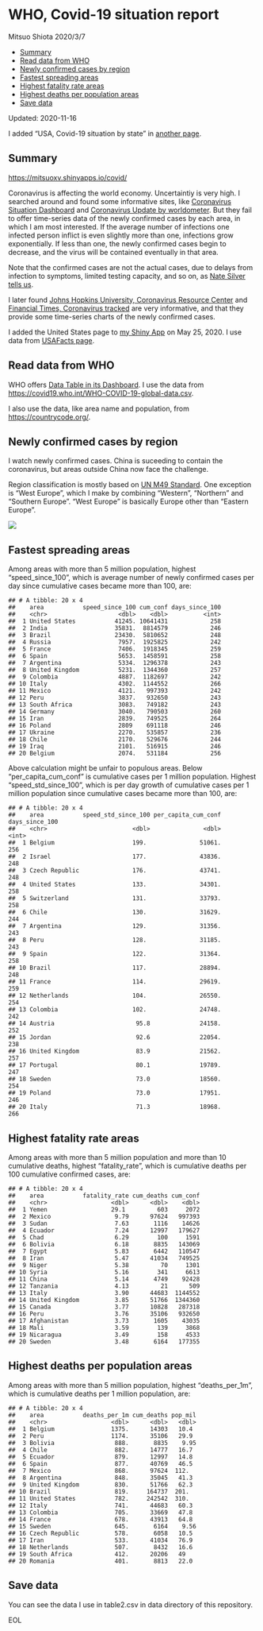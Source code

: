 WHO, Covid-19 situation report
================
Mitsuo Shiota
2020/3/7

  - [Summary](#summary)
  - [Read data from WHO](#read-data-from-who)
  - [Newly confirmed cases by region](#newly-confirmed-cases-by-region)
  - [Fastest spreading areas](#fastest-spreading-areas)
  - [Highest fatality rate areas](#highest-fatality-rate-areas)
  - [Highest deaths per population
    areas](#highest-deaths-per-population-areas)
  - [Save data](#save-data)

Updated: 2020-11-16

I added “USA, Covid-19 situation by state” in [another page](USA.md).

## Summary

<https://mitsuoxv.shinyapps.io/covid/>

Coronavirus is affecting the world economy. Uncertaintiy is very high. I
searched around and found some informative sites, like [Coronavirus
Situation
Dashboard](https://who.maps.arcgis.com/apps/opsdashboard/index.html#/c88e37cfc43b4ed3baf977d77e4a0667)
and [Coronavirus Update by
worldometer](https://www.worldometers.info/coronavirus/). But they fail
to offer time-series data of the newly confirmed cases by each area, in
which I am most interested. If the average number of infections one
infected person inflict is even slightly more than one, infections grow
exponentially. If less than one, the newly confirmed cases begin to
decrease, and the virus will be contained eventually in that area.

Note that the confirmed cases are not the actual cases, due to delays
from infection to symptoms, limited testing capacity, and so on, as
[Nate Silver tells
us](https://fivethirtyeight.com/features/coronavirus-case-counts-are-meaningless/).

I later found [Johns Hopkins University, Coronavirus Resource
Center](https://coronavirus.jhu.edu/) and [Financial Times, Coronavirus
tracked](https://www.ft.com/content/a26fbf7e-48f8-11ea-aeb3-955839e06441)
are very informative, and that they provide some time-series charts of
the newly confirmed cases.

I added the United States page to [my Shiny
App](https://mitsuoxv.shinyapps.io/covid/) on May 25, 2020. I use data
from [USAFacts
page](https://usafacts.org/visualizations/coronavirus-covid-19-spread-map/).

## Read data from WHO

WHO offers [Data Table in its Dashboard](https://covid19.who.int/table).
I use the data from
<https://covid19.who.int/WHO-COVID-19-global-data.csv>.

I also use the data, like area name and population, from
<https://countrycode.org/>.

## Newly confirmed cases by region

I watch newly confirmed cases. China is suceeding to contain the
coronavirus, but areas outside China now face the challenge.

Region classification is mostly based on [UN M49
Standard](https://unstats.un.org/unsd/methodology/m49/). One exception
is “West Europe”, which I make by combining “Western”, “Northern” and
“Southern Europe”. “West Europe” is basically Europe other than
“Eastern Europe”.

![](README_files/figure-gfm/chart-1.png)<!-- -->

## Fastest spreading areas

Among areas with more than 5 million population, highest
“speed\_since\_100”, which is average number of newly confirmed cases
per day since cumulative cases became more than 100, are:

    ## # A tibble: 20 x 4
    ##    area           speed_since_100 cum_conf days_since_100
    ##    <chr>                    <dbl>    <dbl>          <int>
    ##  1 United States           41245. 10641431            258
    ##  2 India                   35831.  8814579            246
    ##  3 Brazil                  23430.  5810652            248
    ##  4 Russia                   7957.  1925825            242
    ##  5 France                   7406.  1918345            259
    ##  6 Spain                    5653.  1458591            258
    ##  7 Argentina                5334.  1296378            243
    ##  8 United Kingdom           5231.  1344360            257
    ##  9 Colombia                 4887.  1182697            242
    ## 10 Italy                    4302.  1144552            266
    ## 11 Mexico                   4121.   997393            242
    ## 12 Peru                     3837.   932650            243
    ## 13 South Africa             3083.   749182            243
    ## 14 Germany                  3040.   790503            260
    ## 15 Iran                     2839.   749525            264
    ## 16 Poland                   2809    691118            246
    ## 17 Ukraine                  2270.   535857            236
    ## 18 Chile                    2170.   529676            244
    ## 19 Iraq                     2101.   516915            246
    ## 20 Belgium                  2074.   531184            256

Above calculation might be unfair to populous areas. Below
“per\_capita\_cum\_conf” is cumulative cases per 1 million population.
Highest “speed\_std\_since\_100”, which is per day growth of cumulative
cases per 1 million population since cumulative cases became more than
100, are:

    ## # A tibble: 20 x 4
    ##    area           speed_std_since_100 per_capita_cum_conf days_since_100
    ##    <chr>                        <dbl>               <dbl>          <int>
    ##  1 Belgium                      199.               51061.            256
    ##  2 Israel                       177.               43836.            248
    ##  3 Czech Republic               176.               43741.            248
    ##  4 United States                133.               34301.            258
    ##  5 Switzerland                  131.               33793.            258
    ##  6 Chile                        130.               31629.            244
    ##  7 Argentina                    129.               31356.            243
    ##  8 Peru                         128.               31185.            243
    ##  9 Spain                        122.               31364.            258
    ## 10 Brazil                       117.               28894.            248
    ## 11 France                       114.               29619.            259
    ## 12 Netherlands                  104.               26550.            254
    ## 13 Colombia                     102.               24748.            242
    ## 14 Austria                       95.8              24158.            252
    ## 15 Jordan                        92.6              22054.            238
    ## 16 United Kingdom                83.9              21562.            257
    ## 17 Portugal                      80.1              19789.            247
    ## 18 Sweden                        73.0              18560.            254
    ## 19 Poland                        73.0              17951.            246
    ## 20 Italy                         71.3              18968.            266

## Highest fatality rate areas

Among areas with more than 5 million population and more than 10
cumulative deaths, highest “fatality\_rate”, which is cumulative deaths
per 100 cumulative confirmed cases, are:

    ## # A tibble: 20 x 4
    ##    area           fatality_rate cum_deaths cum_conf
    ##    <chr>                  <dbl>      <dbl>    <dbl>
    ##  1 Yemen                  29.1         603     2072
    ##  2 Mexico                  9.79      97624   997393
    ##  3 Sudan                   7.63       1116    14626
    ##  4 Ecuador                 7.24      12997   179627
    ##  5 Chad                    6.29        100     1591
    ##  6 Bolivia                 6.18       8835   143069
    ##  7 Egypt                   5.83       6442   110547
    ##  8 Iran                    5.47      41034   749525
    ##  9 Niger                   5.38         70     1301
    ## 10 Syria                   5.16        341     6613
    ## 11 China                   5.14       4749    92428
    ## 12 Tanzania                4.13         21      509
    ## 13 Italy                   3.90      44683  1144552
    ## 14 United Kingdom          3.85      51766  1344360
    ## 15 Canada                  3.77      10828   287318
    ## 16 Peru                    3.76      35106   932650
    ## 17 Afghanistan             3.73       1605    43035
    ## 18 Mali                    3.59        139     3868
    ## 19 Nicaragua               3.49        158     4533
    ## 20 Sweden                  3.48       6164   177355

## Highest deaths per population areas

Among areas with more than 5 million population, highest
“deaths\_per\_1m”, which is cumulative deaths per 1 million
population, are:

    ## # A tibble: 20 x 4
    ##    area           deaths_per_1m cum_deaths pop_mil
    ##    <chr>                  <dbl>      <dbl>   <dbl>
    ##  1 Belgium                1375.      14303   10.4 
    ##  2 Peru                   1174.      35106   29.9 
    ##  3 Bolivia                 888.       8835    9.95
    ##  4 Chile                   882.      14777   16.7 
    ##  5 Ecuador                 879.      12997   14.8 
    ##  6 Spain                   877.      40769   46.5 
    ##  7 Mexico                  868.      97624  112.  
    ##  8 Argentina               848.      35045   41.3 
    ##  9 United Kingdom          830.      51766   62.3 
    ## 10 Brazil                  819.     164737  201.  
    ## 11 United States           782.     242542  310.  
    ## 12 Italy                   741.      44683   60.3 
    ## 13 Colombia                705.      33669   47.8 
    ## 14 France                  678.      43913   64.8 
    ## 15 Sweden                  645.       6164    9.56
    ## 16 Czech Republic          578.       6058   10.5 
    ## 17 Iran                    533.      41034   76.9 
    ## 18 Netherlands             507.       8432   16.6 
    ## 19 South Africa            412.      20206   49   
    ## 20 Romania                 401.       8813   22.0

## Save data

You can see the data I use in table2.csv in data directory of this
repository.

EOL
